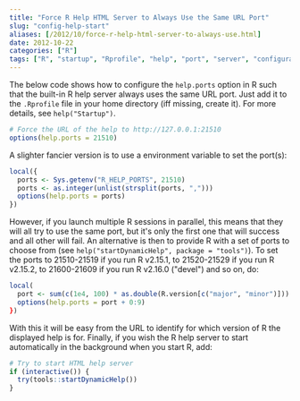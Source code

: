 ```yaml
---
title: "Force R Help HTML Server to Always Use the Same URL Port"
slug: "config-help-start"
aliases: [/2012/10/force-r-help-html-server-to-always-use.html]
date: 2012-10-22
categories: ["R"]
tags: ["R", "startup", "Rprofile", "help", "port", "server", "configuration"]
---
```


The below code shows how to configure the `help.ports` option in R such that the built-in R help server always uses the same URL port. Just add it to the `.Rprofile` file in your home directory (iff missing, create it). For more details, see `help("Startup")`.

```r
# Force the URL of the help to http://127.0.0.1:21510
options(help.ports = 21510)
```

A slighter fancier version is to use a environment variable to set the port(s):
```r
local({
  ports <- Sys.getenv("R_HELP_PORTS", 21510)
  ports <- as.integer(unlist(strsplit(ports, ",")))
  options(help.ports = ports)
})
```

However, if you launch multiple R sessions in parallel, this means that they will all try to use the same port, but it's only the first one that will success and all other will fail.  An alternative is then to provide R with a set of ports to choose from (see `help("startDynamicHelp", package = "tools")`). To set the ports to 21510-21519 if you run R v2.15.1, to 21520-21529 if you run R v2.15.2, to 21600-21609 if you run R v2.16.0 ("devel") and so on, do:

```r
local(
  port <- sum(c(1e4, 100) * as.double(R.version[c("major", "minor")]))
  options(help.ports = port + 0:9)
})
```
With this it will be easy from the URL to identify for which version of R the displayed help is for. Finally, if you wish the R help server to start automatically in the background when you start R, add:

```r
# Try to start HTML help server
if (interactive()) {
  try(tools::startDynamicHelp())
}
```
